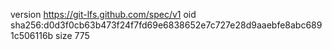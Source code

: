 version https://git-lfs.github.com/spec/v1
oid sha256:d0d3f0cb63b473f24f7fd69e6838652e7c727e28d9aaebfe8abc6891c506116b
size 775
